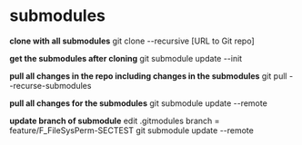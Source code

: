 # submodules

**clone with all submodules**
git clone --recursive [URL to Git repo]

**get the submodules after cloning**
git submodule update --init

**pull all changes in the repo including changes in the submodules**
git pull --recurse-submodules

**pull all changes for the submodules**
git submodule update --remote

**update branch of submodule**
edit .gitmodules
    branch = feature/F_FileSysPerm-SECTEST
git submodule update --remote
